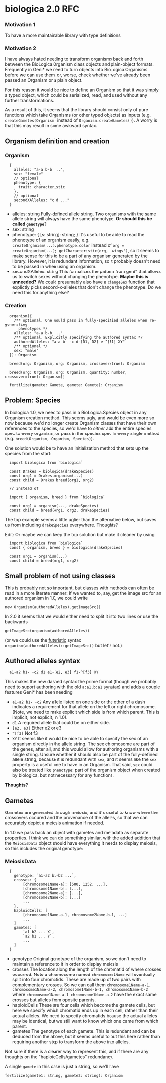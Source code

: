 # biologica 2.0 RFC

### Motivation 1

To have a more maintainable library with type definitions

### Motivation 2

I have always hated needing to transform organisms back and forth between the
BioLogica.Organism class objects and plain-object formats. Frequently in Geni*
we need to turn objects into BioLogica.Organisms before we can use them, or,
worse, check whether we've already been passed an Organism or a plain object.

For this reason it would be nice to define an Organism so that it was simply a
typed object, which could be serialized, read, and used without any further
transformations.

As a result of this, it seems that the library should consist only of pure
functions which take Organisms (or other typed objects) as inputs (e.g.
`createGametes(Organism)` instead of `Organism.createGametes()`). A worry is that
this may result in some awkward syntax.

## Organism definition and creation

### Organism
```
  {
    alleles: "a-a b-b ...",
    sex: "female"
    // optional
    phenotype: {
      trait: characteristic
    },
    // optional
    secondXAlleles: "c d ..."
  }
```

* alleles: string
   Fully-defined allele string. Two organisms with the same allele string will always
   have the same phenotype. **Or should this be called `genotype`**?
* sex: string
* phenotype: { [s: string]: string; }
   It's useful to be able to read the phenotype of an organism easily, e.g.
   `createOrganism(...).phenotype.color` instead of
   `org = createOrganism(...); getCharacteristic(org, 'wings')`, so it seems to make
   sense for this to be a part of any organism generated by the library. However, it
   is redundant information, so it probably doesn't need to be passed in when using
   an organism.
* secondXAlleles: string
   This formalizes the pattern from geni* that allows us to switch sexes without changing the
   phenotype. **Maybe this is unneeded?** We could presumably also have a `changeSex` function
   that explictly picks second-x-alleles that don't change the phenotype. Do we need this for
   anything else?

### Creation
```
  organism({
    /** optional. One would pass in fully-specified alleles when re-generating
      phenotypes */
    alleles: "a-a b-b ..."
    /** optional. Explicitly specifying the authored syntax */
    authoredAlleles: "a-a b- -c d-[D1, D2] e-^[E1] XY"
    /** optional */
    sex: "male"
  }): Organism

  breed(org: Organism, org: Organism, crossover=true): Organism

  breed(org: Organism, org: Organism, quantity: number, crossover=true): Organism[]

  fertilize(gamete: Gamete, gamete: Gamete): Organism
```

## Problem: Species

In biologica 1.0, we need to pass in a BioLogica.Species object in any Organism creation
method. This seems ugly, and would be even more so now because we'd no longer create
Organism classes that have their own references to the species, so we'd have to *either*
add the entire species spec to every organism, *or* pass in the species spec in every
single method (e.g. `breed(Organism, Organism, Species)`).

One solution would be to have an initialization method that sets up the species from the start:

```
  import biologica from `biologica`

  const Drakes = biologica(drakeSpecies)
  const org1 = Drakes.organism(...)
  const child = Drakes.breed(org1, org2)

  // instead of

  import { organism, breed } from `biologica`

  const org1 = organism(..., drakeSpecies)
  const child = breed(org1, org2, drakeSpecies)
```
The top example seems a little uglier than the alternative below, but saves us from
including `drakeSpecies` everywhere. Thoughts?

Edit: Or maybe we can keep the top solution but make it cleaner by using

```
  import biologica from `biologica`
  const { organism, breed } = biologica(drakeSpecies)

  const org1 = organism(...)
  const child = breed(org1, org2)
```

## Small problem of not using classes

This is probably not so important, but classes with methods can often be read in a
more literate manner: If we wanted to, say, get the image src for an authored organism
in 1.0, we could write

`new Organism(authoredAlleles).getImageSrc()`

In 2.0 it seems that we would either need to split it into two lines or use the backwards

`getImageSrc(organism(authoredAlleles))`

(or we could use the [futuristic](https://github.com/jussi-kalliokoski/trine/blob/5b735cbfb6b28ae94bac0446d9ecd5ce51fb149b/README.md) syntax `organism(authoredAlleles)::getImageSrc()` but
let's not.)

## Authored alleles syntax

```
  a1-a2 b1- -c2 d1 e1-[e2, e3] f1-^[f3] XY
```

This makes the new dashed syntax the prime format (though we probably need to suport authoring
with the old `a:a1,b:a1` synatax) and adds a couple features Geni* has been needing

 * `a1-a2 b1- -c2`
   Any allele listed on one side or the other of a dash indicates a requirement for that
   allele on the left or right chromosome. (Note, we need to make explicit which side is
  from which parent. This is implicit, not explicit, in 1.0).
* `d1`
  A required allele that could be on either side.
* `[e2, e3]`
  Either e2 or e3
* `^[f3]`
   Not f3
* `XY`
  It seems like it would be nice to be able to specify the sex of an organism directly in the
  allele string. The sex chromosome are part of the genes, after all, and this would allow for
  authoring organisms with a single string. Unsure whether it should also be part of the
  fully-defined allele string, because it is redundant with `sex`, and it seems like the `sex`
  property is a useful one to have in an Organism. That said, `sex` could also be treated
  like `phenotype`: part of the organism object when created by biologica, but not necessary
  for any functions.

**Thoughts?**

## Gametes

Gametes are generated through meiosis, and it's useful to know where the crossovers occured
and the provenance of the alleles, so that we can accurately depict a meiosis animation if
needed.

In 1.0 we pass back an object with gametes and metadata as separate properties. I think we can do something similar, with the added addition that the `MeiosisData` object should have everything it needs to display meiosis, so this includes the original genotype:

### MeiosisData

```
  {
    genotype: `a1-a2 b1-b2 ...`,
    crosses: {
        [chromosome1Name-a]: [500, 1252, ...],
        [chromosome1Name-b]: [...],
        [chromosome2Name-a]: [...],
        [chromosome2Name-b]: [...]
        ...
    },
    haploidCells: [
        [chromosome1Name-a-1, chromosome2Name-b-1, ...]
        ...
    ]
    gametes: [
        `a1 b2 ... X`,
        `a2 b1 ... Y`,
        ...
    ]
  }
```

* genotype
  Original genotype of the organism, so we don't need to maintain a reference to it in
  order to display meiosis
* crosses
  The location along the length of the chromatid of where crosses occurred. Note a chromosome
  named `chromosome1Name` will eventually split into four chromatids. These are made up of
  two pairs with complementary crosses. So we can call them `chromosome1Name-a-1,
  chromosome1Name-a-2, chromosome1Name-b-1, chromosome1Name-b-2` where `chromosome1Name-a-1
  chromosome1Name-a-2` have the exact same crosses but alleles from oposite parents.
* haploidCells
  These are four cells which become the gamete cells, but here we specify which chromatid
  ends up in each cell, rather than their actual alleles. We need to specify chromatids
  beause the actual alleles may be identical, but we still want to know which one came
  from which parent.
* gametes
  The genotype of each gamete. This is redundant and can be deduced from the above, but it
  seems useful to put this here rather than requiring another step to transform the above into
  alleles.

Not sure if there is a clearer way to represent this, and if there are any thoughts on the
"haploidCells/gametes" redundancy.

A single `gamete` in this case is just a string, so we'll have

```
fertilize(gamete1: string, gamete2: string): Organism
```
